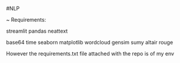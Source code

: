 #NLP 



~ Requirements:

streamlit
pandas
neattext

base64
time
seaborn
matplotlib
wordcloud
gensim
sumy
altair
rouge


However the requirements.txt file attached with the repo is of my env
